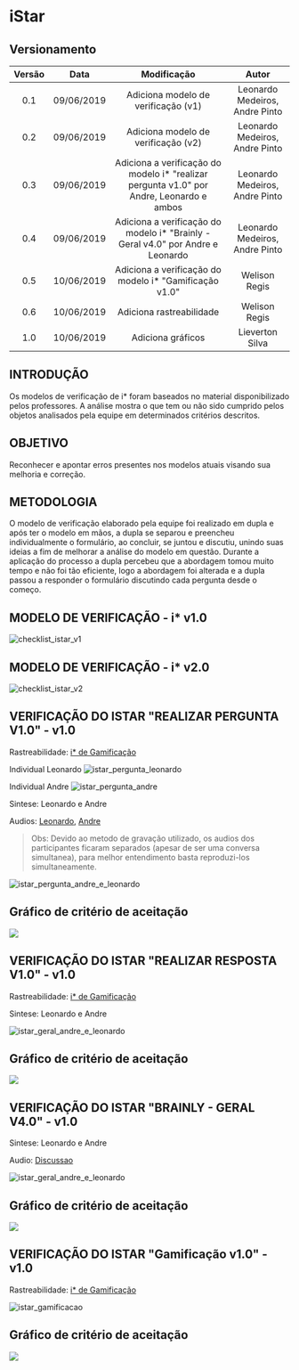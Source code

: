 # iStar

## Versionamento
|  Versão | Data | Modificação | Autor |
|  :------: | :------: | :------: | :------: |
| 0.1 | 09/06/2019 | Adiciona modelo de verificação (v1) | Leonardo Medeiros, Andre Pinto |
| 0.2 | 09/06/2019 | Adiciona modelo de verificação (v2) | Leonardo Medeiros, Andre Pinto |
| 0.3 | 09/06/2019 | Adiciona a verificação do modelo i* "realizar pergunta v1.0" por Andre, Leonardo e ambos | Leonardo Medeiros, Andre Pinto |
| 0.4 | 09/06/2019 | Adiciona a verificação do modelo i* "Brainly - Geral v4.0" por Andre e Leonardo | Leonardo Medeiros, Andre Pinto |
| 0.5 | 10/06/2019 | Adiciona a verificação do modelo i* "Gamificação v1.0" | Welison Regis |
| 0.6 | 10/06/2019 | Adiciona rastreabilidade | Welison Regis |
| 1.0 | 10/06/2019 | Adiciona gráficos | Lieverton Silva |

## INTRODUÇÃO

Os modelos de verificação de i* foram baseados no material disponibilizado pelos professores. A análise mostra o que tem ou não sido cumprido pelos objetos analisados pela equipe em determinados critérios descritos.

## OBJETIVO

Reconhecer e apontar erros presentes nos modelos atuais visando sua melhoria e correção.

## METODOLOGIA

O modelo de verificação elaborado pela equipe foi realizado em dupla e após ter o modelo em mãos, a dupla se separou e preencheu individualmente o formulário, ao concluir, se juntou e discutiu, unindo suas ideias a fim de melhorar a análise do modelo em questão. Durante a aplicação do processo a dupla percebeu que a abordagem tomou muito tempo e não foi tão eficiente, logo a abordagem foi alterada e a dupla passou a responder o formulário discutindo cada pergunta desde o começo.

## MODELO DE VERIFICAÇÃO - i* v1.0

![checklist_istar_v1](./images/analise/checklist_istar_v1.png)

## MODELO DE VERIFICAÇÃO - i* v2.0

![checklist_istar_v2](./images/analise/checklist_istar_v2.jpg)

## VERIFICAÇÃO DO ISTAR "REALIZAR PERGUNTA V1.0" - v1.0

Rastreabilidade: [i* de Gamificação](./i_star.md#isr02)

Individual Leonardo
![istar_pergunta_leonardo](./images/analise/istar_pergunta_leonardo.png)

Individual Andre
![istar_pergunta_andre](./images/analise/istar_pergunta_andre.png)

Sintese: Leonardo e Andre

Audios:
[Leonardo](https://drive.google.com/file/d/1pXXKOsgZi7ksFLsfP-g7jhWzy_O25w4P/view?usp=sharing), [Andre](https://drive.google.com/file/d/1BQy9X-c2qaojW_N7-M9UCGvmyrtpX_bb/view?usp=sharing)

> Obs: Devido ao metodo de gravação utilizado, os audios dos participantes ficaram separados (apesar de ser uma conversa simultanea), para melhor entendimento basta reproduzi-los simultaneamente.

![istar_pergunta_andre_e_leonardo](./images/analise/istar_pergunta_andre_e_leonardo.png)

## Gráfico de critério de aceitação


![](./images/analise/grafico_realizar_pergunta.jpg)

## VERIFICAÇÃO DO ISTAR "REALIZAR RESPOSTA V1.0" - v1.0

Rastreabilidade: [i* de Gamificação](./i_star.md#isr03)

Sintese: Leonardo e Andre

![istar_geral_andre_e_leonardo](./images/analise/istar_resposta_andre_e_leonardo.png)

## Gráfico de critério de aceitação


![](./images/analise/grafico_realizar_resposta.jpg)


## VERIFICAÇÃO DO ISTAR "BRAINLY - GERAL V4.0" - v1.0

Sintese: Leonardo e Andre

Audio: [Discussao](https://drive.google.com/file/d/1d99E9UCn2FyxWRZsSDSxK52dXiv1vsy0/view?usp=sharing)

![istar_geral_andre_e_leonardo](./images/analise/istar_geral_andre_e_leonardo.png)

## Gráfico de critério de aceitação


![](./images/analise/grafico_geral.jpg)


## VERIFICAÇÃO DO ISTAR "Gamificação v1.0" - v1.0

Rastreabilidade: [i* de Gamificação](./i_star.md#isr05)

![istar_gamificacao](./images/analise/istar_gamificacao.png)

## Gráfico de critério de aceitação

![](./images/analise/grafico_gamificacao.jpg)